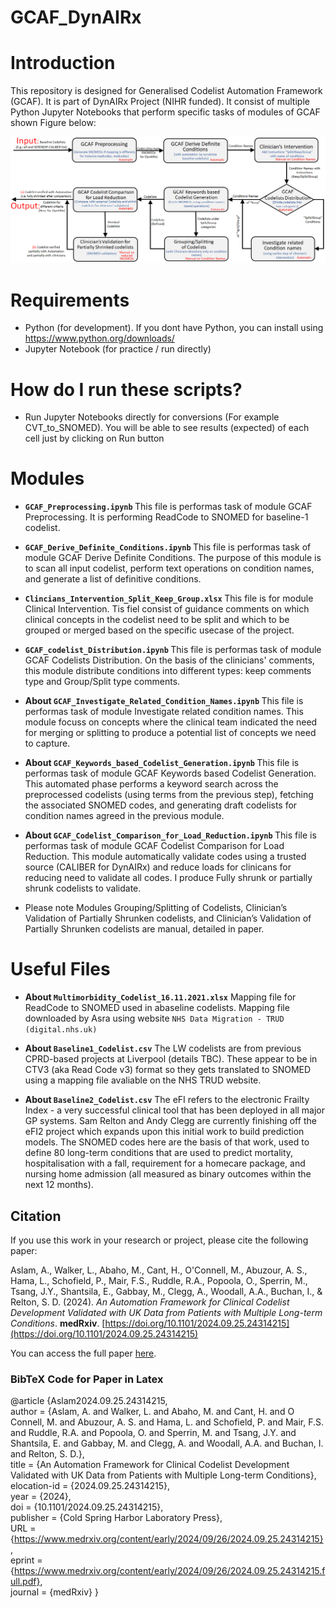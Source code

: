 # GCAF_DynAIRx

# Introduction
This repository is designed for Generalised Codelist Automation Framework (GCAF). It is part of DynAIRx Project (NIHR funded). It consist of multiple Python Jupyter Notebooks that perform specific tasks of modules of GCAF shown Figure below:

<!-- mapping files and utlity functions for conversion, grouping, and preparation of training data. Baseline database may consist of SNOMED, cvt codes, read codes, conditions/terms, descriptions etc.

This is framework created by Asra for Codelist Paper -->

![Generalised Codelist Automation Framework (GCAF)](/others/GCAF_Framework.png)




# Requirements
- Python (for development). If you dont have Python, you can install using https://www.python.org/downloads/ 
- Jupyter Notebook (for practice / run directly)

# How do I run these scripts?
- Run Jupyter Notebooks directly for conversions (For example CVT_to_SNOMED). You will be able to see results (expected) of each cell just by clicking on Run button

# Modules
- <b>`GCAF_Preprocessing.ipynb` </b>
This file is performas task of module GCAF Preprocessing. It is performing ReadCode to SNOMED for baseline-1 codelist.

- <b>`GCAF_Derive_Definite_Conditions.ipynb` </b>
This file is performas task of module GCAF Derive Definite Conditions. The purpose of this module is to scan all input codelist, perform text operations on condition names, and generate a list of definitive conditions. 

- <b>`Clincians_Intervention_Split_Keep_Group.xlsx` </b>
This file is for module Clinical Intervention. Tis fiel consist of guidance comments on which clinical concepts in the codelist need to be split and which to be grouped or merged based on the specific usecase of the project.

- <b>`GCAF_codelist_Distribution.ipynb` </b>
This file is performas task of module GCAF Codelists Distribution. On the basis of the clinicians' comments, this module distribute conditions into different types: keep comments type and Group/Split type comments.

- <b>About `GCAF_Investigate_Related_Condition_Names.ipynb` </b>
This file is performas task of module Investigate related condition names. This module focuss on concepts where the clinical team indicated the need for merging or splitting to produce a potential list of concepts we need to capture.

- <b>About `GCAF_Keywords_based_Codelist_Generation.ipynb` </b>
This file is performas task of module GCAF Keywords based Codelist Generation. This automated phase performs a keyword search across the preprocessed codelists (using terms from the previous step), fetching the associated SNOMED codes, and generating draft codelists for condition names agreed in the previous module. 


- <b>About `GCAF_Codelist_Comparison_for_Load_Reduction.ipynb` </b>
This file is performas task of module GCAF Codelist Comparison for Load Reduction. This module automatically validate codes using a trusted source (CALIBER for DynAIRx) and reduce loads for clinicans for reducing need to validate all codes. I produce Fully shrunk or partially shrunk codelists to validate.


- Please note Modules Grouping/Splitting of Codelists, Clinician’s Validation of Partially Shrunken codelists, and Clinician’s Validation of Partially Shrunken codelists are manual, detailed in paper.


# Useful Files
- <b>About `Multimorbidity_Codelist_16.11.2021.xlsx`</b>
    Mapping file for ReadCode to SNOMED used in abaseline codelists. Mapping file downloaded by Asra using website `NHS Data Migration - TRUD (digital.nhs.uk)`


- <b>About `Baseline1_Codelist.csv`</b>
    The LW codelists are from previous CPRD-based projects at Liverpool (details TBC). These appear to be in CTV3 (aka Read Code v3) format so they gets translated to SNOMED using a mapping file avaliable on the NHS TRUD website.

- <b>About `Baseline2_Codelist.csv`</b>
    The eFI refers to the electronic Frailty Index - a very successful clinical tool that has been deployed in all major GP systems. Sam Relton and Andy Clegg are currently finishing off the eFI2 project which expands upon this initial work to build prediction models. The SNOMED codes here are the basis of that work, used to define 80 long-term conditions that are used to predict mortality, hospitalisation with a fall, requirement for a homecare package, and nursing home admission (all measured as binary outcomes within the next 12 months).


## Citation

If you use this work in your research or project, please cite the following paper:

Aslam, A., Walker, L., Abaho, M., Cant, H., O'Connell, M., Abuzour, A. S., Hama, L., Schofield, P., Mair, F.S., Ruddle, R.A., Popoola, O., Sperrin, M., Tsang, J.Y., Shantsila, E., Gabbay, M., Clegg, A., Woodall, A.A., Buchan, I., & Relton, S. D. (2024). *An Automation Framework for Clinical Codelist Development Validated with UK Data from Patients with Multiple Long-term Conditions*. **medRxiv**. [https://doi.org/10.1101/2024.09.25.24314215](https://doi.org/10.1101/2024.09.25.24314215)

You can access the full paper [here](https://www.medrxiv.org/content/early/2024/09/26/2024.09.25.24314215.full.pdf).

### BibTeX Code for Paper in Latex

@article {Aslam2024.09.25.24314215, <br>
	author = {Aslam, A. and Walker, L. and Abaho, M. and Cant, H. and O Connell, M. and Abuzour, A. S. and Hama, L. and Schofield, P. and Mair, F.S. and Ruddle, R.A. and Popoola, O. and Sperrin, M. and Tsang, J.Y. and Shantsila, E. and Gabbay, M. and Clegg, A. and Woodall, A.A. and Buchan, I. and Relton, S. D.},<br>
	title = {An Automation Framework for Clinical Codelist Development Validated with UK Data from Patients with Multiple Long-term Conditions}, <br>
	elocation-id = {2024.09.25.24314215}, <br>
	year = {2024}, <br>
	doi = {10.1101/2024.09.25.24314215}, <br>
	publisher = {Cold Spring Harbor Laboratory Press}, <br>
	URL = {https://www.medrxiv.org/content/early/2024/09/26/2024.09.25.24314215}, <br>
	eprint = {https://www.medrxiv.org/content/early/2024/09/26/2024.09.25.24314215.full.pdf}, <br>
	journal = {medRxiv}
}
